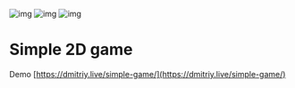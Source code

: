 ![img](https://img.shields.io/badge/version-0.1-000000.svg)
![img](https://img.shields.io/badge/language-JavaScript-dcc109.svg)
![img](https://img.shields.io/badge/license-MIT-22a7f0.svg)
# Simple 2D game
Demo [https://dmitriy.live/simple-game/](https://dmitriy.live/simple-game/)